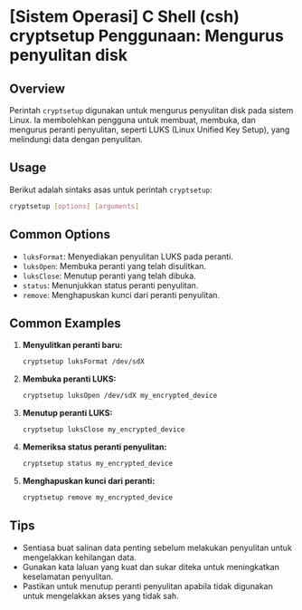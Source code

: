 # [Sistem Operasi] C Shell (csh) cryptsetup Penggunaan: Mengurus penyulitan disk

## Overview
Perintah `cryptsetup` digunakan untuk mengurus penyulitan disk pada sistem Linux. Ia membolehkan pengguna untuk membuat, membuka, dan mengurus peranti penyulitan, seperti LUKS (Linux Unified Key Setup), yang melindungi data dengan penyulitan.

## Usage
Berikut adalah sintaks asas untuk perintah `cryptsetup`:

```bash
cryptsetup [options] [arguments]
```

## Common Options
- `luksFormat`: Menyediakan penyulitan LUKS pada peranti.
- `luksOpen`: Membuka peranti yang telah disulitkan.
- `luksClose`: Menutup peranti yang telah dibuka.
- `status`: Menunjukkan status peranti penyulitan.
- `remove`: Menghapuskan kunci dari peranti penyulitan.

## Common Examples
1. **Menyulitkan peranti baru:**
   ```bash
   cryptsetup luksFormat /dev/sdX
   ```

2. **Membuka peranti LUKS:**
   ```bash
   cryptsetup luksOpen /dev/sdX my_encrypted_device
   ```

3. **Menutup peranti LUKS:**
   ```bash
   cryptsetup luksClose my_encrypted_device
   ```

4. **Memeriksa status peranti penyulitan:**
   ```bash
   cryptsetup status my_encrypted_device
   ```

5. **Menghapuskan kunci dari peranti:**
   ```bash
   cryptsetup remove my_encrypted_device
   ```

## Tips
- Sentiasa buat salinan data penting sebelum melakukan penyulitan untuk mengelakkan kehilangan data.
- Gunakan kata laluan yang kuat dan sukar diteka untuk meningkatkan keselamatan penyulitan.
- Pastikan untuk menutup peranti penyulitan apabila tidak digunakan untuk mengelakkan akses yang tidak sah.